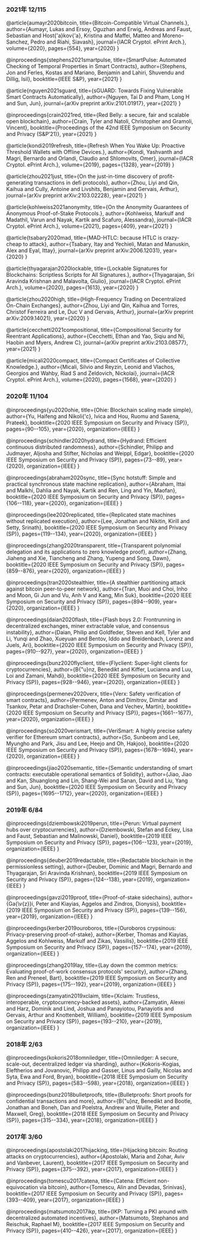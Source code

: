 ### 2021年 12/115
@article{aumayr2020bitcoin,
  title={Bitcoin-Compatible Virtual Channels.},
  author={Aumayr, Lukas and Ersoy, Oguzhan and Erwig, Andreas and Faust, Sebastian and Host{\'a}kov{\'a}, Kristina and Maffei, Matteo and Moreno-Sanchez, Pedro and Riahi, Siavash},
  journal={IACR Cryptol. ePrint Arch.},
  volume={2020},
  pages={554},
  year={2020}
}

@inproceedings{stephens2021smartpulse,
  title={SmartPulse: Automated Checking of Temporal Properties in Smart Contracts},
  author={Stephens, Jon and Ferles, Kostas and Mariano, Benjamin and Lahiri, Shuvendu and Dillig, Isil},
  booktitle={IEEE S\&P},
  year={2021}
}

@article{nguyen2021sguard,
  title={sGUARD: Towards Fixing Vulnerable Smart Contracts Automatically},
  author={Nguyen, Tai D and Pham, Long H and Sun, Jun},
  journal={arXiv preprint arXiv:2101.01917},
  year={2021}
}

@inproceedings{crain2021red,
  title={Red Belly: a secure, fair and scalable open blockchain},
  author={Crain, Tyler and Natoli, Christopher and Gramoli, Vincent},
  booktitle={Proceedings of the 42nd IEEE Symposium on Security and Privacy (S\&P’21)},
  year={2021}
}

@article{kondi2019refresh,
  title={Refresh When You Wake Up: Proactive Threshold Wallets with Offline Devices.},
  author={Kondi, Yashvanth and Magri, Bernardo and Orlandi, Claudio and Shlomovits, Omer},
  journal={IACR Cryptol. ePrint Arch.},
  volume={2019},
  pages={1328},
  year={2019}
}

@article{zhou2021just,
  title={On the just-in-time discovery of profit-generating transactions in defi protocols},
  author={Zhou, Liyi and Qin, Kaihua and Cully, Antoine and Livshits, Benjamin and Gervais, Arthur},
  journal={arXiv preprint arXiv:2103.02228},
  year={2021}
}

@article{kohlweiss2021anonymity,
  title={On the Anonymity Guarantees of Anonymous Proof-of-Stake Protocols.},
  author={Kohlweiss, Markulf and Madathil, Varun and Nayak, Kartik and Scafuro, Alessandra},
  journal={IACR Cryptol. ePrint Arch.},
  volume={2021},
  pages={409},
  year={2021}
}

@article{tsabary2020mad,
  title={MAD-HTLC: because HTLC is crazy-cheap to attack},
  author={Tsabary, Itay and Yechieli, Matan and Manuskin, Alex and Eyal, Ittay},
  journal={arXiv preprint arXiv:2006.12031},
  year={2020}
}

@article{thyagarajan2020lockable,
  title={Lockable Signatures for Blockchains: Scriptless Scripts for All Signatures.},
  author={Thyagarajan, Sri Aravinda Krishnan and Malavolta, Giulio},
  journal={IACR Cryptol. ePrint Arch.},
  volume={2020},
  pages={1613},
  year={2020}
}

@article{zhou2020high,
  title={High-Frequency Trading on Decentralized On-Chain Exchanges},
  author={Zhou, Liyi and Qin, Kaihua and Torres, Christof Ferreira and Le, Duc V and Gervais, Arthur},
  journal={arXiv preprint arXiv:2009.14021},
  year={2020}
}

@article{cecchetti2021compositional,
  title={Compositional Security for Reentrant Applications},
  author={Cecchetti, Ethan and Yao, Siqiu and Ni, Haobin and Myers, Andrew C},
  journal={arXiv preprint arXiv:2103.08577},
  year={2021}
}

@article{micali2020compact,
  title={Compact Certificates of Collective Knowledge.},
  author={Micali, Silvio and Reyzin, Leonid and Vlachos, Georgios and Wahby, Riad S and Zeldovich, Nickolai},
  journal={IACR Cryptol. ePrint Arch.},
  volume={2020},
  pages={1568},
  year={2020}
}

### 2020年 11/104
@inproceedings{yu2020ohie,
  title={Ohie: Blockchain scaling made simple},
  author={Yu, Haifeng and Nikoli{\'c}, Ivica and Hou, Ruomu and Saxena, Prateek},
  booktitle={2020 IEEE Symposium on Security and Privacy (SP)},
  pages={90--105},
  year={2020},
  organization={IEEE}
}

@inproceedings{schindler2020hydrand,
  title={Hydrand: Efficient continuous distributed randomness},
  author={Schindler, Philipp and Judmayer, Aljosha and Stifter, Nicholas and Weippl, Edgar},
  booktitle={2020 IEEE Symposium on Security and Privacy (SP)},
  pages={73--89},
  year={2020},
  organization={IEEE}
}

@inproceedings{abraham2020sync,
  title={Sync hotstuff: Simple and practical synchronous state machine replication},
  author={Abraham, Ittai and Malkhi, Dahlia and Nayak, Kartik and Ren, Ling and Yin, Maofan},
  booktitle={2020 IEEE Symposium on Security and Privacy (SP)},
  pages={106--118},
  year={2020},
  organization={IEEE}
}

@inproceedings{lee2020replicated,
  title={Replicated state machines without replicated execution},
  author={Lee, Jonathan and Nikitin, Kirill and Setty, Srinath},
  booktitle={2020 IEEE Symposium on Security and Privacy (SP)},
  pages={119--134},
  year={2020},
  organization={IEEE}
}

@inproceedings{zhang2020transparent,
  title={Transparent polynomial delegation and its applications to zero knowledge proof},
  author={Zhang, Jiaheng and Xie, Tiancheng and Zhang, Yupeng and Song, Dawn},
  booktitle={2020 IEEE Symposium on Security and Privacy (SP)},
  pages={859--876},
  year={2020},
  organization={IEEE}
}

@inproceedings{tran2020stealthier,
  title={A stealthier partitioning attack against bitcoin peer-to-peer network},
  author={Tran, Muoi and Choi, Inho and Moon, Gi Jun and Vu, Anh V and Kang, Min Suk},
  booktitle={2020 IEEE Symposium on Security and Privacy (SP)},
  pages={894--909},
  year={2020},
  organization={IEEE}
}

@inproceedings{daian2020flash,
  title={Flash boys 2.0: Frontrunning in decentralized exchanges, miner extractable value, and consensus instability},
  author={Daian, Philip and Goldfeder, Steven and Kell, Tyler and Li, Yunqi and Zhao, Xueyuan and Bentov, Iddo and Breidenbach, Lorenz and Juels, Ari},
  booktitle={2020 IEEE Symposium on Security and Privacy (SP)},
  pages={910--927},
  year={2020},
  organization={IEEE}
}

@inproceedings{bunz2020flyclient,
  title={Flyclient: Super-light clients for cryptocurrencies},
  author={B{\"u}nz, Benedikt and Kiffer, Lucianna and Luu, Loi and Zamani, Mahdi},
  booktitle={2020 IEEE Symposium on Security and Privacy (SP)},
  pages={928--946},
  year={2020},
  organization={IEEE}
}

@inproceedings{permenev2020verx,
  title={Verx: Safety verification of smart contracts},
  author={Permenev, Anton and Dimitrov, Dimitar and Tsankov, Petar and Drachsler-Cohen, Dana and Vechev, Martin},
  booktitle={2020 IEEE Symposium on Security and Privacy (SP)},
  pages={1661--1677},
  year={2020},
  organization={IEEE}
}

@inproceedings{so2020verismart,
  title={VeriSmart: A highly precise safety verifier for Ethereum smart contracts},
  author={So, Sunbeom and Lee, Myungho and Park, Jisu and Lee, Heejo and Oh, Hakjoo},
  booktitle={2020 IEEE Symposium on Security and Privacy (SP)},
  pages={1678--1694},
  year={2020},
  organization={IEEE}
}

@inproceedings{jiao2020semantic,
  title={Semantic understanding of smart contracts: executable operational semantics of Solidity},
  author={Jiao, Jiao and Kan, Shuanglong and Lin, Shang-Wei and Sanan, David and Liu, Yang and Sun, Jun},
  booktitle={2020 IEEE Symposium on Security and Privacy (SP)},
  pages={1695--1712},
  year={2020},
  organization={IEEE}
}

### 2019年 6/84
@inproceedings{dziembowski2019perun,
  title={Perun: Virtual payment hubs over cryptocurrencies},
  author={Dziembowski, Stefan and Eckey, Lisa and Faust, Sebastian and Malinowski, Daniel},
  booktitle={2019 IEEE Symposium on Security and Privacy (SP)},
  pages={106--123},
  year={2019},
  organization={IEEE}
}

@inproceedings{deuber2019redactable,
  title={Redactable blockchain in the permissionless setting},
  author={Deuber, Dominic and Magri, Bernardo and Thyagarajan, Sri Aravinda Krishnan},
  booktitle={2019 IEEE Symposium on Security and Privacy (SP)},
  pages={124--138},
  year={2019},
  organization={IEEE}
}

@inproceedings{gavzi2019proof,
  title={Proof-of-stake sidechains},
  author={Ga{\v{z}}i, Peter and Kiayias, Aggelos and Zindros, Dionysis},
  booktitle={2019 IEEE Symposium on Security and Privacy (SP)},
  pages={139--156},
  year={2019},
  organization={IEEE}
}

@inproceedings{kerber2019ouroboros,
  title={Ouroboros crypsinous: Privacy-preserving proof-of-stake},
  author={Kerber, Thomas and Kiayias, Aggelos and Kohlweiss, Markulf and Zikas, Vassilis},
  booktitle={2019 IEEE Symposium on Security and Privacy (SP)},
  pages={157--174},
  year={2019},
  organization={IEEE}
}

@inproceedings{zhang2019lay,
  title={Lay down the common metrics: Evaluating proof-of-work consensus protocols' security},
  author={Zhang, Ren and Preneel, Bart},
  booktitle={2019 IEEE Symposium on Security and Privacy (SP)},
  pages={175--192},
  year={2019},
  organization={IEEE}
}

@inproceedings{zamyatin2019xclaim,
  title={Xclaim: Trustless, interoperable, cryptocurrency-backed assets},
  author={Zamyatin, Alexei and Harz, Dominik and Lind, Joshua and Panayiotou, Panayiotis and Gervais, Arthur and Knottenbelt, William},
  booktitle={2019 IEEE Symposium on Security and Privacy (SP)},
  pages={193--210},
  year={2019},
  organization={IEEE}
}

### 2018年 2/63
@inproceedings{kokoris2018omniledger,
  title={Omniledger: A secure, scale-out, decentralized ledger via sharding},
  author={Kokoris-Kogias, Eleftherios and Jovanovic, Philipp and Gasser, Linus and Gailly, Nicolas and Syta, Ewa and Ford, Bryan},
  booktitle={2018 IEEE Symposium on Security and Privacy (SP)},
  pages={583--598},
  year={2018},
  organization={IEEE}
}

@inproceedings{bunz2018bulletproofs,
  title={Bulletproofs: Short proofs for confidential transactions and more},
  author={B{\"u}nz, Benedikt and Bootle, Jonathan and Boneh, Dan and Poelstra, Andrew and Wuille, Pieter and Maxwell, Greg},
  booktitle={2018 IEEE Symposium on Security and Privacy (SP)},
  pages={315--334},
  year={2018},
  organization={IEEE}
}

### 2017年 3/60
@inproceedings{apostolaki2017hijacking,
  title={Hijacking bitcoin: Routing attacks on cryptocurrencies},
  author={Apostolaki, Maria and Zohar, Aviv and Vanbever, Laurent},
  booktitle={2017 IEEE Symposium on Security and Privacy (SP)},
  pages={375--392},
  year={2017},
  organization={IEEE}
}

@inproceedings{tomescu2017catena,
  title={Catena: Efficient non-equivocation via bitcoin},
  author={Tomescu, Alin and Devadas, Srinivas},
  booktitle={2017 IEEE Symposium on Security and Privacy (SP)},
  pages={393--409},
  year={2017},
  organization={IEEE}
}

@inproceedings{matsumoto2017ikp,
  title={IKP: Turning a PKI around with decentralized automated incentives},
  author={Matsumoto, Stephanos and Reischuk, Raphael M},
  booktitle={2017 IEEE Symposium on Security and Privacy (SP)},
  pages={410--426},
  year={2017},
  organization={IEEE}
}